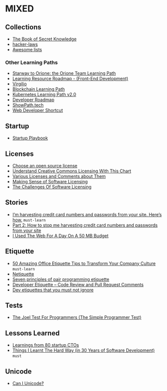 # MIXED

## Collections

 - [The Book of Secret Knowledge](https://github.com/trimstray/the-book-of-secret-knowledge)
 - [hacker-laws](https://github.com/dwmkerr/hacker-laws)
 - [Awesome lists](https://github.com/sindresorhus/awesome)

### Other Learning Paths

 - [Starway to Orione: the Orione Team Learning Path](https://github.com/xpeppers/starway-to-orione)
 - [Learning Resource Roadmap - (Front-End Development)](https://github.com/devcenter-square/Learning-Resource-Path-Front-End)
 - [Virgilio](https://github.com/virgili0/Virgilio)
 - [Blockchain Learning Path](https://github.com/protofire/blockchain-learning-path)
 - [Kubernetes Learning Path v2.0](https://azure.microsoft.com/en-us/resources/kubernetes-learning-path/)
 - [Developer Roadmap](https://github.com/luuductrung1234/dev-roadmap)
 - [ShowPath.tech](https://github.com/PJijin/Show-Path)
 - [Web Developer Shortcut](https://github.com/rkukuh/web-developer-shortcut)


## Startup

 - [Startup Playbook](https://playbook.samaltman.com/)

## Licenses

 - [Choose an open source license](https://choosealicense.com/)
 - [Understand Creative Commons Licensing With This Chart](https://lifehacker.com/understand-creative-commons-licensing-with-this-chart-1614149185)
 - [Various Licenses and Comments about Them](https://www.gnu.org/licenses/license-list.html)
 - [Making Sense of Software Licensing](https://www.techsoup.org/support/articles-and-how-tos/making-sense-of-software-licensing)
 - [The Challenges Of Software Licensing](http://omtco.eu/references/licensing/)

## Stories

 - [I’m harvesting credit card numbers and passwords from your site. Here’s how.](https://medium.com/hackernoon/im-harvesting-credit-card-numbers-and-passwords-from-your-site-here-s-how-9a8cb347c5b5) `must-learn`
 - [Part 2: How to stop me harvesting credit card numbers and passwords from your site](https://medium.com/hackernoon/part-2-how-to-stop-me-harvesting-credit-card-numbers-and-passwords-from-your-site-844f739659b9)
 - [I Used The Web For A Day On A 50 MB Budget](https://www.smashingmagazine.com/2019/07/web-on-50mb-budget/)

## Etiquette

 - [50 Amazing Office Etiquette Tips to Transform Your Company Culture](https://smallbiztrends.com/2017/06/office-etiquette.html) `must-learn`
 - [Netiquette](https://www.fau.edu/oit/student/netiquette.php)
 - [Seven principles of pair programming etiquette](https://itnext.io/seven-principles-of-pair-programming-etiquette-74a2b3b233b0)
 - [Developer Etiquette – Code Review and Pull Request Comments](https://gooroo.io/GoorooTHINK/Article/16363/Developer-Etiquette--Code-Review-and-Pull-Request-Comments/19614)
 - [Dev etiquettes that you must not ignore](https://codeburst.io/dev-etiquettes-that-you-must-not-ignore-619e1bb490b8)

## Tests

 - [The Joel Test For Programmers (The Simple Programmer Test)](https://simpleprogrammer.com/joel-test-programmers-simple-programmer-test/)

## Lessons Learned

 - [Learnings from 80 startup CTOs](https://medium.com/@fesja/learnings-from-80-startup-ctos-88ddb5f9c024)
 - [Things I Learnt The Hard Way (in 30 Years of Software Development)](https://blog.juliobiason.me/thoughts/things-i-learnt-the-hard-way/) `must`

## Unicode

 - [Can I Unicode‽](https://mathiasbynens.github.io/caniunicode/)
